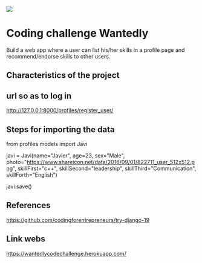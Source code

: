 ![](https://dubpy8abnqmkw.cloudfront.net/images/feeds/clark_lp/logos/wantedly.png)

# Coding challenge Wantedly

Build a web app where a user can list his/her skills in a profile page and recommend/endorse skills to other users. 

## Characteristics of the project


## url so as to log in

http://127.0.0.1:8000/profiles/register_user/


## Steps for importing the data

from profiles.models import Javi

javi = Javi(name="Javier", age=23, sex="Male", photo="https://www.shareicon.net/data/2016/09/01/822711_user_512x512.png", skillFirst="c++", skillSecond="leadership", skillThird="Communication", skillForth="English")

javi.save()


## References

https://github.com/codingforentrepreneurs/try-django-19


## Link webs

https://wantedlycodechallenge.herokuapp.com/
